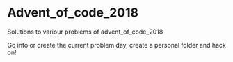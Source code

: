 # Advent_of_code_2018
Solutions to variour problems of advent_of_code_2018

Go into or create the current problem day, create a personal folder and hack on!
